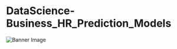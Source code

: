 # DataScience-Business_HR_Prediction_Models
![Banner Image](https://raw.githubusercontent.com/CD-AC/DataScience-Prediction_Models_HR/main/DataFlow.png)
